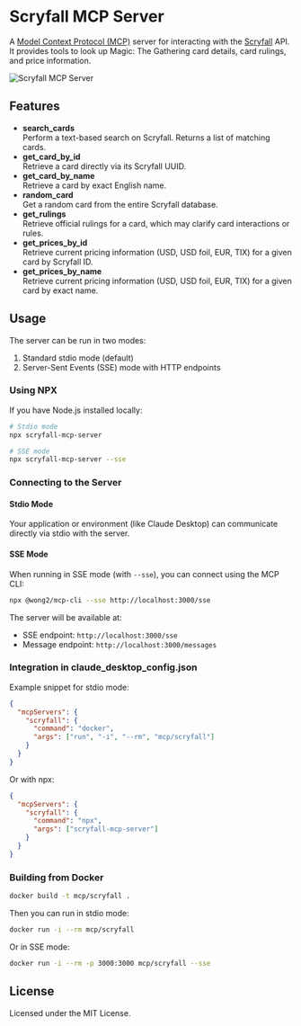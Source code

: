 # Scryfall MCP Server

A [Model Context Protocol (MCP)](https://modelcontextprotocol.io/) server for interacting with the [Scryfall](https://scryfall.com/docs/api) API. It provides tools to look up Magic: The Gathering card details, card rulings, and price information.

![Scryfall MCP Server](img/sorcerer.jpg)

## Features

- **search_cards**  
  Perform a text-based search on Scryfall. Returns a list of matching cards.
- **get_card_by_id**  
  Retrieve a card directly via its Scryfall UUID.
- **get_card_by_name**  
  Retrieve a card by exact English name.
- **random_card**  
  Get a random card from the entire Scryfall database.
- **get_rulings**  
  Retrieve official rulings for a card, which may clarify card interactions or rules.
- **get_prices_by_id**  
  Retrieve current pricing information (USD, USD foil, EUR, TIX) for a given card by Scryfall ID.
- **get_prices_by_name**  
  Retrieve current pricing information (USD, USD foil, EUR, TIX) for a given card by exact name.

## Usage

The server can be run in two modes:

1. Standard stdio mode (default)
2. Server-Sent Events (SSE) mode with HTTP endpoints

### Using NPX

If you have Node.js installed locally:

```bash
# Stdio mode
npx scryfall-mcp-server

# SSE mode
npx scryfall-mcp-server --sse
```

### Connecting to the Server

#### Stdio Mode

Your application or environment (like Claude Desktop) can communicate directly via stdio with the server.

#### SSE Mode

When running in SSE mode (with `--sse`), you can connect using the MCP CLI:

```bash
npx @wong2/mcp-cli --sse http://localhost:3000/sse
```

The server will be available at:

- SSE endpoint: `http://localhost:3000/sse`
- Message endpoint: `http://localhost:3000/messages`

### Integration in claude_desktop_config.json

Example snippet for stdio mode:

```json
{
  "mcpServers": {
    "scryfall": {
      "command": "docker",
      "args": ["run", "-i", "--rm", "mcp/scryfall"]
    }
  }
}
```

Or with npx:

```json
{
  "mcpServers": {
    "scryfall": {
      "command": "npx",
      "args": ["scryfall-mcp-server"]
    }
  }
}
```

### Building from Docker

```bash
docker build -t mcp/scryfall .
```

Then you can run in stdio mode:

```bash
docker run -i --rm mcp/scryfall
```

Or in SSE mode:

```bash
docker run -i --rm -p 3000:3000 mcp/scryfall --sse
```

## License

Licensed under the MIT License.
